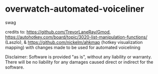# overwatch-automated-voiceliner
swag

credits to: https://github.com/TrevorLaneRay/Gmod, https://autohotkey.com/board/topic/3020-list-manipulation-functions/ (Laszlo), & https://github.com/nickelm/ahkmap (hotkey visualization mapping)
with changes made to be used for automated voicelining


Disclaimer: Software is provided "as is", without any liability or warranty.
There will be no liability for any damages caused direct or indirect for the software.
